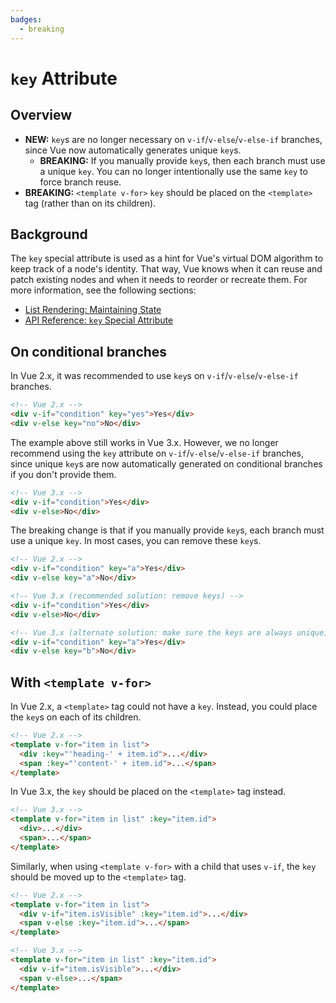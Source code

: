 ```yaml
---
badges:
  - breaking
---
```


# `key` Attribute <MigrationBadges :badges="$frontmatter.badges" />

## Overview

- **NEW:** `key`s are no longer necessary on `v-if`/`v-else`/`v-else-if` branches, since Vue now automatically generates unique `key`s.
  - **BREAKING:** If you manually provide `key`s, then each branch must use a unique `key`. You can no longer intentionally use the same `key` to force branch reuse.
- **BREAKING:** `<template v-for>` `key` should be placed on the `<template>` tag (rather than on its children).

## Background

The `key` special attribute is used as a hint for Vue's virtual DOM algorithm to keep track of a node's identity. That way, Vue knows when it can reuse and patch existing nodes and when it needs to reorder or recreate them. For more information, see the following sections:

- [List Rendering: Maintaining State](https://vuejs.org/guide/essentials/list.html#maintaining-state-with-key)
- [API Reference: `key` Special Attribute](https://vuejs.org/api/built-in-special-attributes.html#key)

## On conditional branches

In Vue 2.x, it was recommended to use `key`s on `v-if`/`v-else`/`v-else-if` branches.

```html
<!-- Vue 2.x -->
<div v-if="condition" key="yes">Yes</div>
<div v-else key="no">No</div>
```

The example above still works in Vue 3.x. However, we no longer recommend using the `key` attribute on `v-if`/`v-else`/`v-else-if` branches, since unique `key`s are now automatically generated on conditional branches if you don't provide them.

```html
<!-- Vue 3.x -->
<div v-if="condition">Yes</div>
<div v-else>No</div>
```

The breaking change is that if you manually provide `key`s, each branch must use a unique `key`. In most cases, you can remove these `key`s.

```html
<!-- Vue 2.x -->
<div v-if="condition" key="a">Yes</div>
<div v-else key="a">No</div>

<!-- Vue 3.x (recommended solution: remove keys) -->
<div v-if="condition">Yes</div>
<div v-else>No</div>

<!-- Vue 3.x (alternate solution: make sure the keys are always unique) -->
<div v-if="condition" key="a">Yes</div>
<div v-else key="b">No</div>
```

## With `<template v-for>`

In Vue 2.x, a `<template>` tag could not have a `key`. Instead, you could place the `key`s on each of its children.

```html
<!-- Vue 2.x -->
<template v-for="item in list">
  <div :key="'heading-' + item.id">...</div>
  <span :key="'content-' + item.id">...</span>
</template>
```

In Vue 3.x, the `key` should be placed on the `<template>` tag instead.

```html
<!-- Vue 3.x -->
<template v-for="item in list" :key="item.id">
  <div>...</div>
  <span>...</span>
</template>
```

Similarly, when using `<template v-for>` with a child that uses `v-if`, the `key` should be moved up to the `<template>` tag.

```html
<!-- Vue 2.x -->
<template v-for="item in list">
  <div v-if="item.isVisible" :key="item.id">...</div>
  <span v-else :key="item.id">...</span>
</template>

<!-- Vue 3.x -->
<template v-for="item in list" :key="item.id">
  <div v-if="item.isVisible">...</div>
  <span v-else>...</span>
</template>
```
